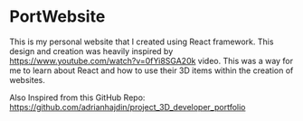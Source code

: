 # PortWebsite
This is my personal website that I created using React framework. This design and creation was heavily inspired by https://www.youtube.com/watch?v=0fYi8SGA20k video. This was a way for me to learn about React and how to use their 3D items within the creation of websites.

Also Inspired from this GitHub Repo: https://github.com/adrianhajdin/project_3D_developer_portfolio
